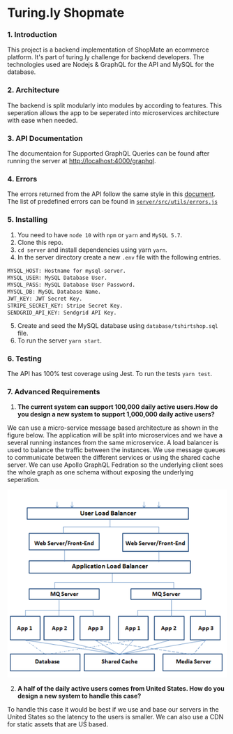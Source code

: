 # Turing.ly Shopmate

### 1. Introduction
This project is a backend implementation of ShopMate an ecommerce platform. It's part of turing.ly challenge for backend developers.
The technologies used are Nodejs & GraphQL for the API and MySQL for the database.

### 2. Architecture
The backend is split modularly into modules by according to features. This seperation allows the app to be seperated into microservices architecture with ease when needed. 

### 3. API Documentation
The documentaion for Supported GraphQL Queries can be found after running the server at [http://localhost:4000/graphql](http://localhost:4000/graphql).

### 4. Errors
The errors returned from the API follow the same style in this [document](https://docs.google.com/document/d/1Du-9PZ-9Usgq6tRiWB4_bxXr4F4-Z5ZYT--EdZ14qbc/edit?usp=sharing). The list of predefined errors can be found in [`server/src/utils/errors.js`](https://github.com/melzareix/turing-challenge/blob/master/server/src/utils/errors.js)

### 5. Installing
1. You need to have `node 10` with `npm` or `yarn` and `MySQL 5.7`.
2. Clone this repo.
3. `cd server` and install dependencies using yarn `yarn`.
4. In the server directory create a new `.env` file with the following entries.
  ```
  MYSQL_HOST: Hostname for mysql-server.
  MYSQL_USER: MySQL Database User.
  MYSQL_PASS: MySQL Database User Password.
  MYSQL_DB: MySQL Database Name.
  JWT_KEY: JWT Secret Key.
  STRIPE_SECRET_KEY: Stripe Secret Key.
  SENDGRID_API_KEY: Sendgrid API Key.
  ```
5. Create and seed the MySQL database using `database/tshirtshop.sql` file.  
6. To run the server `yarn start`.

### 6. Testing
The API has 100% test coverage using Jest. To run the tests `yarn test`.

### 7. Advanced Requirements
1. **The current system can support 100,000 daily active users.How do you design a new system to support 1,000,000 daily active users?**

  We can use a micro-service message based architecture as shown in the figure below. The application will be split into microservices and we have a several running instances from the same microservice. A load balancer is used to balance the traffic between the instances. We use message queues to communicate between the different services or using the shared cache server. We can use Apollo GraphQL Fedration so the underlying client sees the whole graph as one schema without exposing the underlying seperation.

  ![MSA](msa.PNG)

2. **A half of the daily active users comes from United States. How do you design a new system to handle this case?**

To handle this case it would be best if we use and base our servers in the United States so the latency to the users is smaller. We can also use a CDN for static assets that are US based.

